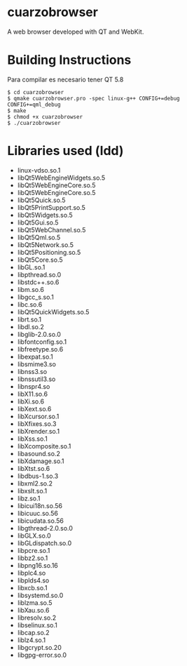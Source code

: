 # cuarzobrowser
A web browser developed with QT and WebKit.

# Building Instructions

Para compilar es necesario tener QT 5.8

~~~
$ cd cuarzobrowser
$ qmake cuarzobrowser.pro -spec linux-g++ CONFIG+=debug CONFIG+=qml_debug
$ make
$ chmod +x cuarzobrowser
$ ./cuarzobrowser
~~~

# Libraries used (ldd)

* linux-vdso.so.1
* libQt5WebEngineWidgets.so.5
* libQt5WebEngineCore.so.5
* libQt5WebEngineCore.so.5
* libQt5Quick.so.5
* libQt5PrintSupport.so.5
* libQt5Widgets.so.5
* libQt5Gui.so.5
* libQt5WebChannel.so.5
* libQt5Qml.so.5
* libQt5Network.so.5
* libQt5Positioning.so.5
* libQt5Core.so.5
* libGL.so.1
* libpthread.so.0
* libstdc++.so.6
* libm.so.6
* libgcc_s.so.1
* libc.so.6
* libQt5QuickWidgets.so.5
* librt.so.1
* libdl.so.2
* libglib-2.0.so.0
* libfontconfig.so.1
* libfreetype.so.6
* libexpat.so.1
* libsmime3.so
* libnss3.so
* libnssutil3.so
* libnspr4.so
* libX11.so.6
* libXi.so.6
* libXext.so.6
* libXcursor.so.1
* libXfixes.so.3
* libXrender.so.1
* libXss.so.1
* libXcomposite.so.1
* libasound.so.2
* libXdamage.so.1
* libXtst.so.6
* libdbus-1.so.3
* libxml2.so.2
* libxslt.so.1
* libz.so.1
* libicui18n.so.56
* libicuuc.so.56
* libicudata.so.56
* libgthread-2.0.so.0
* libGLX.so.0
* libGLdispatch.so.0
* libpcre.so.1
* libbz2.so.1
* libpng16.so.16
* libplc4.so
* libplds4.so
* libxcb.so.1
* libsystemd.so.0
* liblzma.so.5
* libXau.so.6
* libresolv.so.2
* libselinux.so.1
* libcap.so.2
* liblz4.so.1
* libgcrypt.so.20
* libgpg-error.so.0 